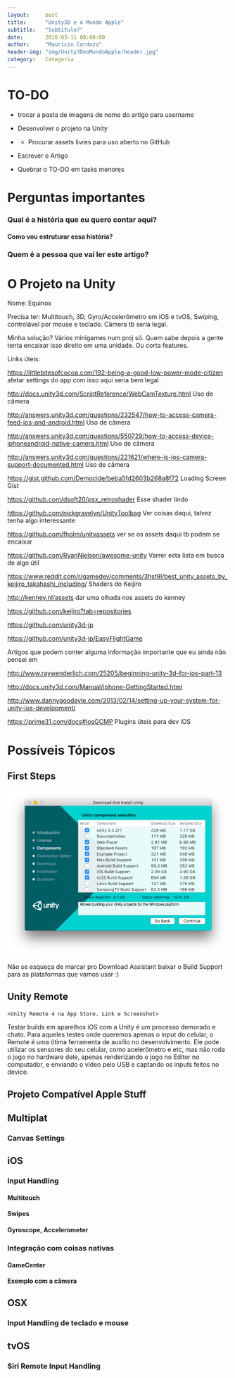 ```yaml
---
layout:     post
title:      "Unity3D e o Mundo Apple"
subtitle:   "Subtitulo?"
date:       2016-03-11 00:00:00
author:     "Mauricio Cardozo"
header-img: "img/Unity3DeoMundoApple/header.jpg"
category:   Categoria
---
```


# TO-DO
* trocar a pasta de imagens de nome do artigo para username

* Desenvolver o projeto na Unity
* * Procurar assets livres para uso aberto no GitHub

* Escrever o Artigo
* Quebrar o TO-DO em tasks menores



# Perguntas importantes
### Qual é a história que eu quero contar aqui?
#### Como vou estruturar essa história?
### Quem é a pessoa que vai ler este artigo?

# O Projeto na Unity
Nome: Equinox

Precisa ter:
Multitouch, 3D, Gyro/Accelerômetro em iOS e tvOS, Swiping, controlável por mouse e teclado. Câmera tb seria legal.

Minha solução? Vários minigames num proj só. Quem sabe depois a gente tenta encaixar isso direito em uma unidade. Ou corta features.


Links úteis:

https://littlebitesofcocoa.com/192-being-a-good-low-power-mode-citizen afetar settings do app com isso aqui seria bem legal

http://docs.unity3d.com/ScriptReference/WebCamTexture.html Uso de câmera

http://answers.unity3d.com/questions/232547/how-to-access-camera-feed-ios-and-android.html Uso de câmera

http://answers.unity3d.com/questions/550729/how-to-access-device-iphoneandroid-native-camera.html Uso de câmera

http://answers.unity3d.com/questions/221621/where-is-ios-camera-support-documented.html Uso de câmera

https://gist.github.com/Democide/beba5fd2603b268a8f72 Loading Screen Gist

https://github.com/dsoft20/psx_retroshader Esse shader lindo

https://github.com/nickgravelyn/UnityToolbag Ver coisas daqui, talvez tenha algo interessante

https://github.com/fholm/unityassets ver se os assets daqui tb podem se encaixar

https://github.com/RyanNielson/awesome-unity Varrer esta lista em busca de algo útil

https://www.reddit.com/r/gamedev/comments/3hst9l/best_unity_assets_by_keijiro_takahashi_including/ Shaders do Keijiro

http://kenney.nl/assets dar uma olhada nos assets do kenney

https://github.com/keijiro?tab=repositories

https://github.com/unity3d-jp

https://github.com/unity3d-jp/EasyFlightGame

Artigos que podem conter alguma informação importante que eu ainda não pensei em

http://www.raywenderlich.com/25205/beginning-unity-3d-for-ios-part-13

http://docs.unity3d.com/Manual/iphone-GettingStarted.html

http://www.dannygoodayle.com/2013/02/14/setting-up-your-system-for-unity-ios-development/

https://prime31.com/docs#iosGCMP Plugins úteis para dev iOS

# Possíveis Tópicos
## First Steps


![Unity3D Download Assistant Screenshot](img/Unity3DeoMundoApple/BuildSupport.png)

Não se esqueça de marcar pro Download Assistant baixar o Build Support para as plataformas que vamos usar :)

## Unity Remote
`<Unity Remote 4 na App Store. Link e Screenshot>`
 
Testar builds em aparelhos iOS com a Unity é um processo demorado e chato. Para aqueles testes onde queremos apenas o input do celular, o Remote é uma 
ótima ferramenta de auxílio no desenvolvimento. Ele pode utilizar os sensores do seu celular, como acelerômetro e etc, mas não roda o jogo no hardware dele, apenas renderizando o jogo no Editor no computador, e enviando o vídeo pelo USB e captando os inputs feitos no device. 

## Projeto Compatível Apple Stuff
## Multiplat
### Canvas Settings

## iOS
### Input Handling
#### Multitouch
#### Swipes
#### Gyroscope, Accelerometer
### Integração com coisas nativas
#### GameCenter
#### Exemplo com a câmera
## OSX
### Input Handling de teclado e mouse
## tvOS
### Siri Remote Input Handling
